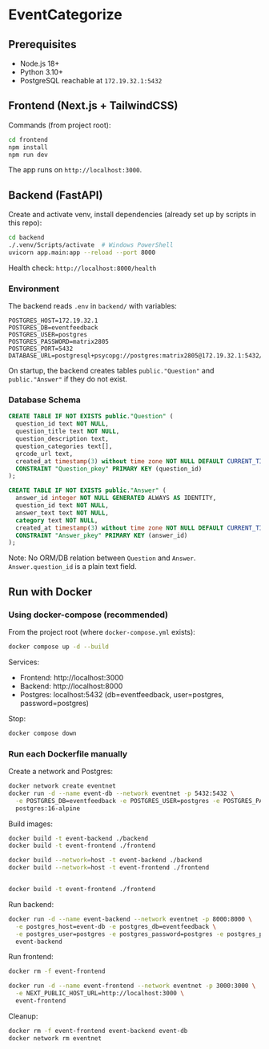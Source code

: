 # EventCategorize

## Prerequisites
- Node.js 18+
- Python 3.10+
- PostgreSQL reachable at `172.19.32.1:5432`

## Frontend (Next.js + TailwindCSS)

Commands (from project root):

```bash
cd frontend
npm install
npm run dev
```

The app runs on `http://localhost:3000`.

## Backend (FastAPI)

Create and activate venv, install dependencies (already set up by scripts in this repo):

```bash
cd backend
./.venv/Scripts/activate  # Windows PowerShell
uvicorn app.main:app --reload --port 8000
```

Health check: `http://localhost:8000/health`

### Environment
The backend reads `.env` in `backend/` with variables:

```
POSTGRES_HOST=172.19.32.1
POSTGRES_DB=eventfeedback
POSTGRES_USER=postgres
POSTGRES_PASSWORD=matrix2805
POSTGRES_PORT=5432
DATABASE_URL=postgresql+psycopg://postgres:matrix2805@172.19.32.1:5432/eventfeedback
```

On startup, the backend creates tables `public."Question"` and `public."Answer"` if they do not exist.

### Database Schema

```sql
CREATE TABLE IF NOT EXISTS public."Question" (
  question_id text NOT NULL,
  question_title text NOT NULL,
  question_description text,
  question_categories text[],
  qrcode_url text,
  created_at timestamp(3) without time zone NOT NULL DEFAULT CURRENT_TIMESTAMP,
  CONSTRAINT "Question_pkey" PRIMARY KEY (question_id)
);

CREATE TABLE IF NOT EXISTS public."Answer" (
  answer_id integer NOT NULL GENERATED ALWAYS AS IDENTITY,
  question_id text NOT NULL,
  answer_text text NOT NULL,
  category text NOT NULL,
  created_at timestamp(3) without time zone NOT NULL DEFAULT CURRENT_TIMESTAMP,
  CONSTRAINT "Answer_pkey" PRIMARY KEY (answer_id)
);
```

Note: No ORM/DB relation between `Question` and `Answer`. `Answer.question_id` is a plain text field.

## Run with Docker

### Using docker-compose (recommended)

From the project root (where `docker-compose.yml` exists):

```bash
docker compose up -d --build
```

Services:
- Frontend: http://localhost:3000
- Backend: http://localhost:8000
- Postgres: localhost:5432 (db=eventfeedback, user=postgres, password=postgres)

Stop:

```bash
docker compose down
```

### Run each Dockerfile manually

Create a network and Postgres:

```bash
docker network create eventnet
docker run -d --name event-db --network eventnet -p 5432:5432 \
  -e POSTGRES_DB=eventfeedback -e POSTGRES_USER=postgres -e POSTGRES_PASSWORD=postgres \
  postgres:16-alpine
```

Build images:

```bash
docker build -t event-backend ./backend
docker build -t event-frontend ./frontend

docker build --network=host -t event-backend ./backend
docker build --network=host -t event-frontend ./frontend


docker build -t event-frontend ./frontend

```

Run backend:

```bash
docker run -d --name event-backend --network eventnet -p 8000:8000 \
  -e postgres_host=event-db -e postgres_db=eventfeedback \
  -e postgres_user=postgres -e postgres_password=postgres -e postgres_port=5432 \
  event-backend
```

Run frontend:
```bash
docker rm -f event-frontend
```

```bash
docker run -d --name event-frontend --network eventnet -p 3000:3000 \
  -e NEXT_PUBLIC_HOST_URL=http://localhost:3000 \
  event-frontend
```

Cleanup:

```bash
docker rm -f event-frontend event-backend event-db
docker network rm eventnet
```